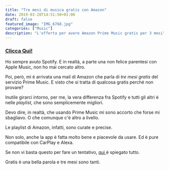 ```yaml
---
title: "Tre mesi di musica gratis con Amazon"
date: 2019-03-28T14:51:50+01:00
draft: false
featured_image: "IMG_6768.jpg"
categories: ["Music"]
description: "L'offerta per avere Amazon Prime Music gratis per 3 mesi"
---
```


### <a href="https://www.amazon.it/b?node=16403871031&tag=protofra-21" target="_blank" rel="nofollow" title="clicca qui"> Clicca Qui! </a>

Ho sempre avuto Spotify. E in realtà, a parte una non felice parentesi con Apple Music, non ho mai cercato altro. 

Poi, però, mi è arrivata una mail di Amazon che parla di _tre mesi gratis_ del servizio Prime Music. E visto che si tratta di qualcosa gratis perché non provare?
 

Inutile girarci intorno, per me, la vera differenza fra Spotify e tutti gli altri è nelle _playlist,_ che sono semplicemente migliori. 

Devo dire, in realtà, che usando Prime Music mi sono accorto che forse mi sbagliavo. O che comunque c'è altro a livello. 

Le playlist di Amazon, infatti, sono curate e precise. 

Non solo, anche la app è fatta molto bene e piacevole da usare. Ed è pure compatibile con CarPlay e Alexa.  

Se non vi basta questo per fare un tentativo, <a href="https://www.amazon.it/b?node=16403871031&tag=protofra-21" target="_blank" rel="nofollow" title="qui">qui </a> è spiegato tutto. 

Gratis è una bella parola e tre mesi sono tanti. 





